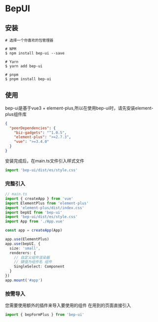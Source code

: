 # BepUI

## 安装

```shell
# 选择一个你喜欢的包管理器

# NPM
$ npm install bep-ui --save

# Yarn
$ yarn add bep-ui

# pnpm
$ pnpm install bep-ui
```

## 使用

bep-ui是基于vue3 + element-plus,所以在使用bep-ui时，请先安装element-plus组件库

```json
{
  "peerDependencies": {
    "biz-gadgets": "^1.0.5",
    "element-plus": ">=2.7.3",
    "vue": ">=3.4.0"
  }
}
```

安装完成后，在main.ts文件引入样式文件

```typescript
import 'bep-ui/dist/es/style.css'
```

### 完整引入

```typescript
// main.ts
import { createApp } from 'vue'
import ElementPlus from 'element-plus'
import 'element-plus/dist/index.css'
import bepUI from 'bep-ui'
import 'bep-ui/dist/es/style.css'
import App from './App.vue'

const app = createApp(App)

app.use(ElementPlus)
app.use(bepUI, {
  size: 'small',
  renderers: {
    // 自定义组件渲染器
    // 键值为组件名 组件
    SingleSelect: Component
  }
})
app.mount('#app')
```

### 按需导入

您需要使用额外的插件来导入要使用的组件
在用到的页面直接引入

```typescript
import { bepFormPlus } from 'bep-ui'
```
